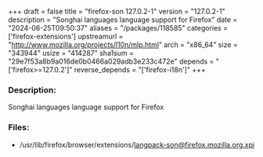 +++
draft = false
title = "firefox-son 127.0.2-1"
version = "127.0.2-1"
description = "Songhai languages language support for Firefox"
date = "2024-06-25T09:50:37"
aliases = "/packages/118585"
categories = ['firefox-extensions']
upstreamurl = "http://www.mozilla.org/projects/l10n/mlp.html"
arch = "x86_64"
size = "343944"
usize = "414287"
sha1sum = "29e7f53a8b9a016de0b0466a029adb3e233c472e"
depends = "['firefox>=127.0.2']"
reverse_depends = "['firefox-i18n']"
+++
### Description: 
Songhai languages language support for Firefox

### Files: 
* /usr/lib/firefox/browser/extensions/langpack-son@firefox.mozilla.org.xpi
